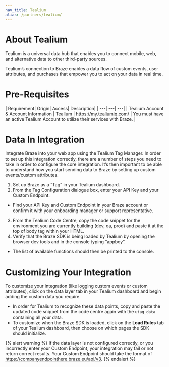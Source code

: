```yaml
---
nav_title: Tealium
alias: /partners/tealium/
---
```


# About Tealium

Tealium is a universal data hub that enables you to connect mobile, web, and alternative data to other third-party sources.

Tealium’s connection to Braze enables a data flow of custom events, user attributes, and purchases that empower you to act on your data in real time.

# Pre-Requisites

| Requirement| Origin| Access| Description|
| ---| ---| ---|
| Tealium Account & Account Information | Tealium | https://my.tealiumiq.com/ | You must have an active Tealium Account to utilize their services with Braze. |

# Data In Integration
Integrate Braze into your web app using the Tealium Tag Manager. In order to set up this integration correctly, there are a number of steps you need to take in order to configure the core integration. It’s then important to be able to understand how you start sending data to Braze by setting up custom events/custom attributes.

1. Set up Braze as a “Tag” in your Tealium dashboard.
2. From the Tag Configuration dialogue box, enter your API Key and your Custom Endpoint.
  * Find your API Key and Custom Endpoint in your Braze account or confirm it with your onboarding manager or support representative.
3. From the Tealium Code Centre, copy the code snippet for the environment you are currently building (dev, qa, prod) and paste it at the top of body tag within your HTML.
5. Verify that the Braze SDK is being loaded by Tealium by opening the browser dev tools and in the console typing “appboy”.
  * The list of available functions should then be printed to the console.

# Customizing Your Integration
To customize your integration (like logging custom events or custom attributes), click on the data layer tab in your Tealium dashboard and begin adding the custom data you require.

* In order for Tealium to recognize these data points, copy and paste the updated code snippet from the code centre again with the ``utag_data`` containing all your data.
* To customize when the Braze SDK is loaded, click on the __Load Rules__ tab of your Tealium dashboard, then choose on which pages the SDK should initialize.

{% alert warning %}
If the data layer is not configured correctly, or you incorrectly enter your Custom Endpoint, your integration may fail or not return correct results. Your Custom Endpoint should take the format of https://companyendpointhere.braze.eu/api/v3.
{% endalert %}
